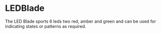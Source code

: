 # LEDBlade

The LED Blade sports 6  leds two red, amber and green and can be used for indicating states or patterns as required. 